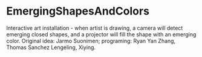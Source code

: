 # EmergingShapesAndColors
Interactive art installation - when artist is drawing, a camera will detect emerging closed shapes, and a projector will fill the shape with an emerging color. Original idea: Jarmo Suonimen; programing: Ryan Yan Zhang, Thomas Sanchez Lengeling, Xiying. 
